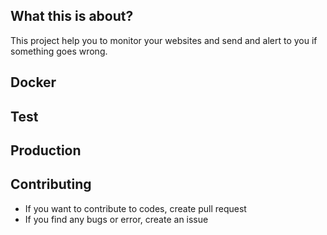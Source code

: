 ## What this is about?

This project help you to monitor your websites and send and alert to you if something goes wrong.

## Docker

## Test

## Production

## Contributing

* If you want to contribute to codes, create pull request
* If you find any bugs or error, create an issue
